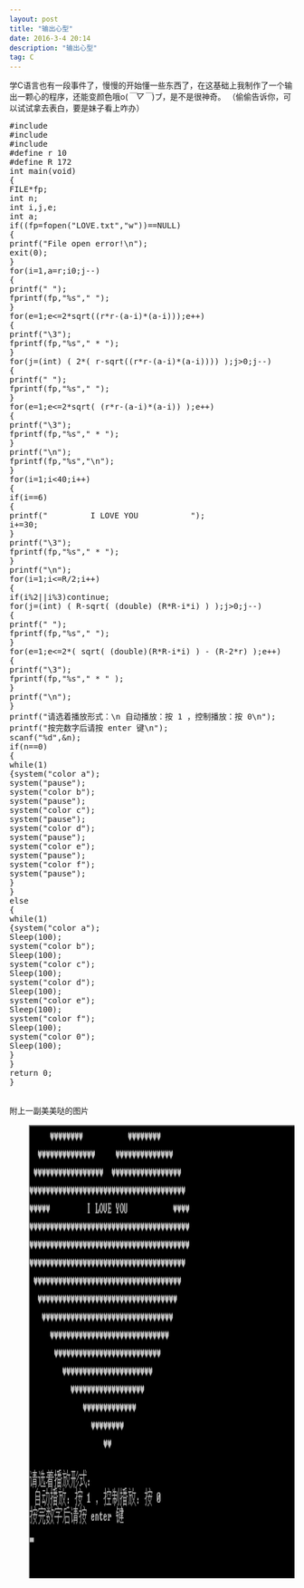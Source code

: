 ```yaml
---
layout: post
title: "输出心型"
date: 2016-3-4 20:14
description: "输出心型"
tag: C
---
```



学C语言也有一段事件了，慢慢的开始懂一些东西了，在这基础上我制作了一个输出一颗心的程序，还能变颜色哦o(*￣▽￣*)ブ，是不是很神奇。
（偷偷告诉你，可以试试拿去表白，要是妹子看上咋办）
<pre>
#include <stdio.h>
#include <math.h>
#include <windows.h>
#define r 10
#define R 172
int main(void)
{
FILE*fp;
int n;
int i,j,e;
int a;
if((fp=fopen("LOVE.txt","w"))==NULL)
{
printf("File open error!\n");
exit(0);
}
for(i=1,a=r;i<r/2;i++,a--)
{
for(j=(int) ( r-sqrt((r*r-(a-i)*(a-i))) );j>0;j--)
{
printf(" ");
fprintf(fp,"%s"," ");
}
for(e=1;e<=2*sqrt((r*r-(a-i)*(a-i)));e++)
{
printf("\3");
fprintf(fp,"%s"," * ");
}
for(j=(int) ( 2*( r-sqrt((r*r-(a-i)*(a-i)))) );j>0;j--)
{
printf(" ");
fprintf(fp,"%s"," ");
}
for(e=1;e<=2*sqrt( (r*r-(a-i)*(a-i)) );e++)
{
printf("\3");
fprintf(fp,"%s"," * ");
}
printf("\n");
fprintf(fp,"%s","\n");
}
for(i=1;i<40;i++)
{
if(i==6)
{
printf("         I LOVE YOU           ");
i+=30;
}
printf("\3");
fprintf(fp,"%s"," * ");
}
printf("\n");
for(i=1;i<=R/2;i++)
{
if(i%2||i%3)continue;
for(j=(int) ( R-sqrt( (double) (R*R-i*i) ) );j>0;j--)
{
printf(" ");
fprintf(fp,"%s"," ");
}
for(e=1;e<=2*( sqrt( (double)(R*R-i*i) ) - (R-2*r) );e++)
{
printf("\3");
fprintf(fp,"%s"," * " );
}
printf("\n");
}
printf("请选着播放形式：\n 自动播放：按 1 ，控制播放：按 0\n");
printf("按完数字后请按 enter 键\n");
scanf("%d",&n);
if(n==0)
{
while(1)
{system("color a");
system("pause");
system("color b");
system("pause");
system("color c");
system("pause");
system("color d");
system("pause");
system("color e");
system("pause");
system("color f");
system("pause");
}
}
else
{
while(1)
{system("color a");
Sleep(100);
system("color b");
Sleep(100);
system("color c");
Sleep(100);
system("color d");
Sleep(100);
system("color e");
Sleep(100);
system("color f");
Sleep(100);
system("color 0");
Sleep(100);
}
}
return 0;
}


附上一副美美哒的图片
<div align="center">
	<img src="/images/image/heart.png" height="800" width="800" />
</div>
